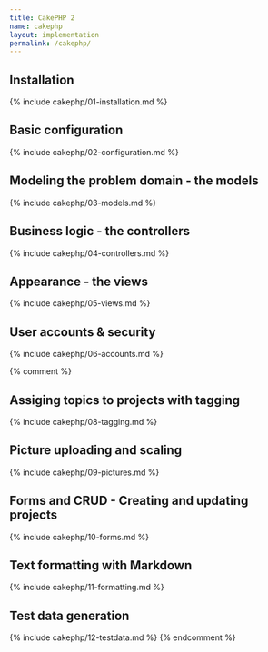 ```yaml
---
title: CakePHP 2
name: cakephp
layout: implementation
permalink: /cakephp/
---
```


## Installation
{% include cakephp/01-installation.md %}
## Basic configuration
{% include cakephp/02-configuration.md %}
## Modeling the problem domain - the models
{% include cakephp/03-models.md %}
## Business logic - the controllers
{% include cakephp/04-controllers.md %}
## Appearance - the views
{% include cakephp/05-views.md %}
## User accounts & security
{% include cakephp/06-accounts.md %}

{% comment %}
## Assiging topics to projects with tagging 
{% include cakephp/08-tagging.md %}
## Picture uploading and scaling
{% include cakephp/09-pictures.md %}
## Forms and CRUD - Creating and updating projects 
{% include cakephp/10-forms.md %}
## Text formatting with Markdown
{% include cakephp/11-formatting.md %}
## Test data generation
{% include cakephp/12-testdata.md %}
{% endcomment %}
